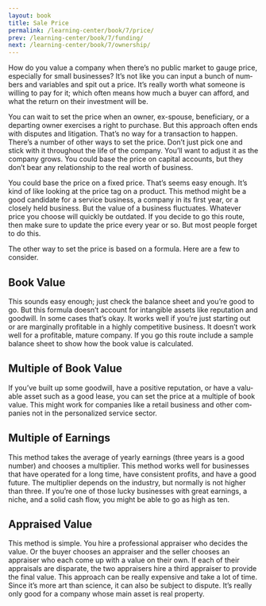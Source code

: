 ```yaml
---
layout: book
title: Sale Price
permalink: /learning-center/book/7/price/
prev: /learning-center/book/7/funding/
next: /learning-center/book/7/ownership/
---
```


How do you value a com­pany when there’s no pub­lic mar­ket to gauge price, espe­cially for small busi­nesses? It’s not like you can input a bunch of num­bers and vari­ables and spit out a price. It’s really worth what some­one is will­ing to pay for it; which often means how much a buyer can afford, and what the return on their invest­ment will be.

You can wait to set the price when an owner, ex-spouse, ben­e­fi­ciary, or a depart­ing owner exer­cises a right to pur­chase. But this approach often ends with dis­putes and lit­i­ga­tion. That’s no way for a trans­ac­tion to hap­pen. There’s a num­ber of other ways to set the price. Don’t just pick one and stick with it through­out the life of the com­pany. You’ll want to adjust it as the com­pany grows. You could base the price on cap­i­tal accounts, but they don’t bear any rela­tion­ship to the real worth of business.

You could base the price on a fixed price. That’s seems easy enough. It’s kind of like look­ing at the price tag on a prod­uct. This method might be a good can­di­date for a ser­vice busi­ness, a com­pany in its first year, or a closely held busi­ness. But the value of a busi­ness fluc­tu­ates. What­ever price you choose will quickly be out­dated. If you decide to go this route, then make sure to update the price every year or so. But most peo­ple for­get to do this.

The other way to set the price is based on a for­mula. Here are a few to consider.

<h2>Book Value</h2> 

This sounds easy enough; just check the bal­ance sheet and you’re good to go. But this for­mula doesn’t account for intan­gi­ble assets like rep­u­ta­tion and good­will. In some cases that’s okay. It works well if you’re just start­ing out or are mar­gin­ally prof­itable in a highly com­pet­i­tive busi­ness. It doesn’t work well for a prof­itable, mature com­pany. If you go this route include a sam­ple bal­ance sheet to show how the book value is calculated.

<h2>Mul­ti­ple of Book Value</h2> 

If you’ve built up some good­will, have a pos­i­tive rep­u­ta­tion, or have a valu­able asset such as a good lease, you can set the price at a mul­ti­ple of book value. This might work for com­pa­nies like a retail busi­ness and other com­pa­nies not in the per­son­al­ized ser­vice sector.

<h2>Mul­ti­ple of Earnings</h2> 

This method takes the aver­age of yearly earn­ings (three years is a good num­ber) and chooses a mul­ti­plier. This method works well for busi­nesses that have oper­ated for a long time, have con­sis­tent prof­its, and have a good future. The mul­ti­plier depends on the indus­try, but nor­mally is not higher than three. If you’re one of those lucky busi­nesses with great earn­ings, a niche, and a solid cash flow, you might be able to go as high as ten.

<h2>Appraised Value</h2> 

This method is sim­ple. You hire a pro­fes­sional appraiser who decides the value. Or the buyer chooses an appraiser and the seller chooses an appraiser who each come up with a value on their own. If each of their appraisals are dis­parate, the two apprais­ers hire a third appraiser to pro­vide the final value. This approach can be really expen­sive and take a lot of time. Since it’s more art than sci­ence, it can also be sub­ject to dis­pute. It’s really only good for a com­pany whose main asset is real property.